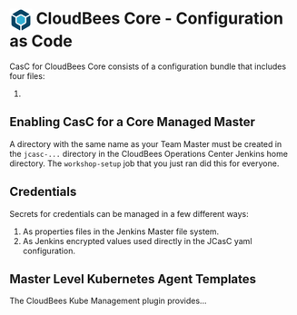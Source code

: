 # <img src="images/cloudbeescore_logo.png" alt="CloudBees Core Logo" width="40" align="top"> CloudBees Core - Configuration as Code

CasC for CloudBees Core consists of a configuration bundle that includes four files:

1. 

## Enabling CasC for a Core Managed Master
A directory with the same name as your Team Master must be created in the `jcasc-...` directory in the CloudBees Operations Center Jenkins home directory. The `workshop-setup` job that you just ran did this for everyone.

## Credentials
Secrets for credentials can be managed in a few different ways:
  1. As properties files in the Jenkins Master file system.
  2. As Jenkins encrypted values used directly in the JCasC yaml configuration.

## Master Level Kubernetes Agent Templates
The CloudBees Kube Management plugin provides...

